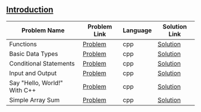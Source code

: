 ## [Introduction](https://www.hackerrank.com/domains/cpp/cpp-introduction)

Problem Name|Problem Link|Language|Solution Link
---|---|---|---
Functions|[Problem](https://www.hackerrank.com/challenges/c-tutorial-functions/problem)|cpp|[Solution](./c-tutorial-functions.cpp)
Basic Data Types|[Problem](https://www.hackerrank.com/challenges/c-tutorial-basic-data-types/problem)|cpp|[Solution](./c-tutorial-basic-data-types.cpp)
Conditional Statements|[Problem](https://www.hackerrank.com/challenges/c-tutorial-conditional-if-else/problem)|cpp|[Solution](./c-tutorial-conditional-if-else.cpp)
Input and Output|[Problem](https://www.hackerrank.com/challenges/cpp-input-and-output/problem)|cpp|[Solution](./cpp-input-and-output.cpp)
Say "Hello, World!" With C++|[Problem](https://www.hackerrank.com/challenges/cpp-hello-world/problem)|cpp|[Solution](./cpp-hello-world.cpp)
Simple Array Sum|[Problem](https://www.hackerrank.com/challenges/simple-array-sum/problem)|cpp|[Solution](./Simple_Array_Sum.cpp )
